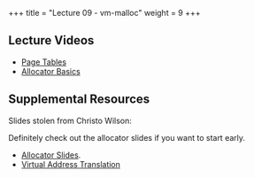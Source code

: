 +++
title = "Lecture 09 - vm-malloc"
weight = 9
+++

## Lecture Videos

 - [Page Tables](https://youtu.be/HC_GCjah85M)
 - [Allocator Basics](https://youtu.be/ZwDsxszoVyY)

## Supplemental Resources

Slides stolen from Christo Wilson:

Definitely check out the allocator slides if you want to start early.

 - [Allocator Slides](http://www.ccs.neu.edu/home/ntuck/courses/2017/09/cs3650/notes/15-alloc-slides/8_Free_Space_and_GC.pptx).
 - [Virtual Address Translation](https://ccs.neu.edu/home/ntuck/courses/2015/01/cs5600/slides/7_Virtual_Memory.pptx)
